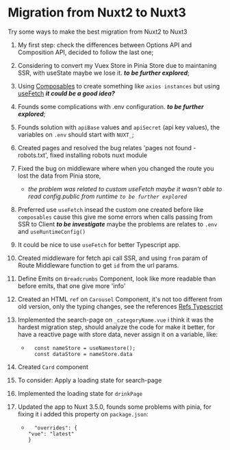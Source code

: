 # Migration from Nuxt2 to Nuxt3

Try some ways to make the best migration from Nuxt2 to Nuxt3

1. My first step: check the differences between Options API and Composition API, decided to follow the last one;

2. Considering to convert my Vuex Store in Pinia Store due to maintaning SSR, with useState maybe we lose it. **_to be further explored_**;

3. Using [Composables](https://nuxt.com/docs/guide/directory-structure/composables#composables-directory) to create something like `axios instances` but using [useFetch](https://nuxt.com/docs/api/composables/use-fetch#usefetch) **_it could be a good idea?_**

4. Founds some complications with .env configuration. **_to be further explored_**;

5. Founds solution with `apiBase` values and `apiSecret` (api key values), the variables on `.env` should start with `NUXT_`;

6. Created pages and resolved the bug relates 'pages not found - robots.txt', fixed installing robots nuxt module

7. Fixed the bug on middleware where when you changed the route you lost the data from Pinia store,

   - _*the problem was related to custom useFetch maybe it wasn't able to read config.public from runtime `to be further explored`*_

8. Preferred use `useFetch` insead the custom one created before like `composables` cause this give me some errors when calls passing from SSR to Client **_to be investigate_** maybe the problems are relates to `.env` and `useRuntimeConfig()`

9. It could be nice to use `useFetch` for better Typescript app.

10. Created middleware for fetch api call SSR, and using `from` param of Route Middleware function to get `id` from the url params.

11. Define Emits on `Breadcrumbs` Component, look like more readable than before emits, that one give more 'info'

12. Created an HTML `ref` on `Carousel` Component, it's not too different from old version, only the typing changes, see the references [Refs Typescript](https://vuejs.org/guide/typescript/composition-api.html#typing-template-refs)

13. Implemented the search-page on `_categoryName.vue` i think it was the hardest migration step, should analyze the code for make it better,
    for have a reactive page with store data, never assign it on a variable, like:
    - ```
        const nameStore = useNamestore();
        const dataStore = nameStore.data
      ```
14. Created `Card` component

15. To consider: Apply a loading state for search-page

16. Implemented the loading state for `drinkPage`

17. Updated the app to Nuxt 3.5.0, founds some problems with pinia, for fixing it i added this property on `package.json`:
    - ```
        "overrides": {
      "vue": "latest"
      }
      ```
